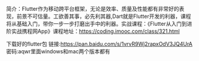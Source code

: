 简介：Flutter作为移动跨平台框架，无论是效率、质量及性能都有非常好的表现，前景不可估量。工欲善其事，必先利其器,Dart就是Flutter开发的利器，课程将从基础入门，带你一步一步打磨出手中的利器。实战课程：《Flutter从入门到进阶实战携程网App》课程地址：https://coding.imooc.com/class/321.html

下载好的flutter包
链接:https://pan.baidu.com/s/1vrvR9Wj2rapxOdV3JQ4UrA  密码:aqwr里面windows和mac两个版本都有